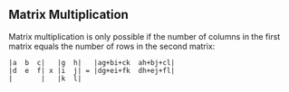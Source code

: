 ## Matrix Multiplication

Matrix multiplication is only possible if the number of columns in the first matrix equals the number of rows in the second matrix:

```
|a  b  c|   |g  h|   |ag+bi+ck  ah+bj+cl|
|d  e  f| x |i  j| = |dg+ei+fk  dh+ej+fl|
|       |   |k  l|
```
